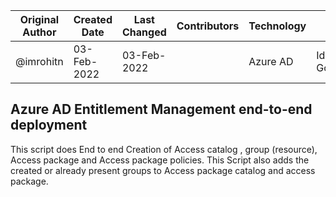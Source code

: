 |Original Author|Created Date|Last Changed|Contributors|Technology|Vertical|Sub-Service| 
|--------|--------|-------------|-------------|--------------|-------------|------------|
| @imrohitn | 03-Feb-2022 | 03-Feb-2022 | | Azure AD | Identity Governance | Entitlement Management | 



Azure AD Entitlement Management end-to-end deployment
--

This script does End to end Creation of Access catalog , group (resource),  Access package and Access package policies. This Script also adds the created or already present groups to Access package catalog and access package.

